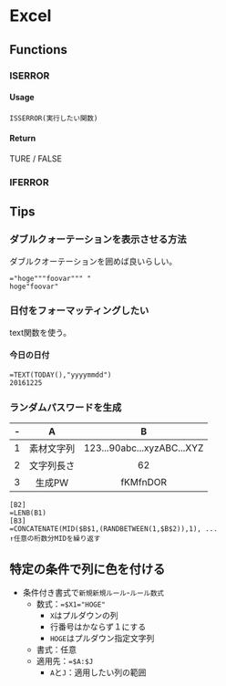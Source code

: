 # Excel

## Functions

### ISERROR
#### Usage
```excel
ISSERROR(実行したい関数)
```
#### Return
TURE / FALSE
### IFERROR

## Tips
### ダブルクォーテーションを表示させる方法
ダブルクオーテーションを囲めば良いらしい。
```excel
="hoge"""foovar""" "
hoge"foovar"
```
### 日付をフォーマッティングしたい
text関数を使う。
#### 今日の日付
```excel
=TEXT(TODAY(),"yyyymmdd")
20161225
```
### ランダムパスワードを生成

|-|A|B|
| :------------- | :-------------: |:---:|
|1|素材文字列|123...90abc...xyzABC...XYZ|
|2|文字列長さ|62|
|3|生成PW|fKMfnDOR|

```
[B2]
=LENB(B1)
[B3]
=CONCATENATE(MID($B$1,(RANDBETWEEN(1,$B$2)),1), ...
↑任意の桁数分MIDを繰り返す
```

## 特定の条件で列に色を付ける
- 条件付き書式で`新規新規ルール`-`ルール数式`
	+ 数式：`=$X1="HOGE"`
		* `X`はプルダウンの列
		* 行番号はかならず１にする
		* `HOGE`はプルダウン指定文字列
	+ 書式：任意
	+ 適用先：`=$A:$J`
		* `A`と`J`：適用したい列の範囲
